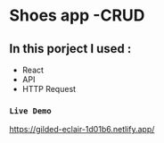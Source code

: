 # Shoes app -CRUD


## In this porject I used :
 * React 
 * API 
 * HTTP Request 

### `Live Demo`
https://gilded-eclair-1d01b6.netlify.app/
